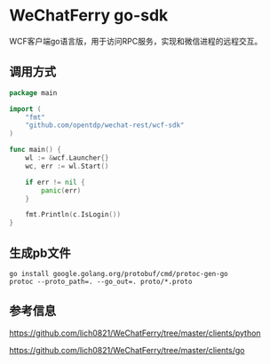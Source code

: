 # WeChatFerry go-sdk

WCF客户端go语言版，用于访问RPC服务，实现和微信进程的远程交互。

## 调用方式

```go
package main

import (
    "fmt"
    "github.com/opentdp/wechat-rest/wcf-sdk"
)

func main() {
    wl := &wcf.Launcher{}
    wc, err := wl.Start()

    if err != nil {
        panic(err)
    }

    fmt.Println(c.IsLogin())
}
```

## 生成pb文件

```shell
go install google.golang.org/protobuf/cmd/protoc-gen-go
protoc --proto_path=. --go_out=. proto/*.proto
```

## 参考信息

https://github.com/lich0821/WeChatFerry/tree/master/clients/python

https://github.com/lich0821/WeChatFerry/tree/master/clients/go

